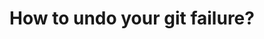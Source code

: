 ---
title: How to undo your git failure?
tags: [External Post, Git]
style: fill
color: warning
description: At CRISS Robotics, we are making rovers that can survive harsh Martian conditions and perform scientific tests. In the software team, we devised an efficient algorithm for adding autonomous driving abilities to the rover. Before joining software team, I was head of the chassis team where I designed and built the chassis of the rover.
external_url: https://www.crissrobotics.in
---
